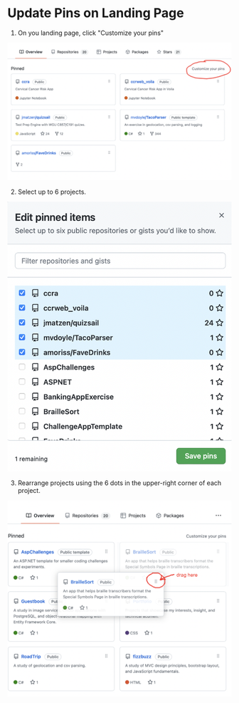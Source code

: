 # Update Pins on Landing Page

1. On you landing page, click "Customize your pins"

![1](./1.png)

2. Select up to 6 projects.

![2](./2.png)

3. Rearrange projects using the 6 dots in the upper-right corner of each project.

![3](./3.png)

